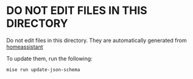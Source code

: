 # DO NOT EDIT FILES IN THIS DIRECTORY

Do not edit files in this directory. They are automatically generated from [homeassistant](https://github.com/keesschollaart81/vscode-home-assistant)

To update them, run the following:

```sh
mise run update-json-schema
```
